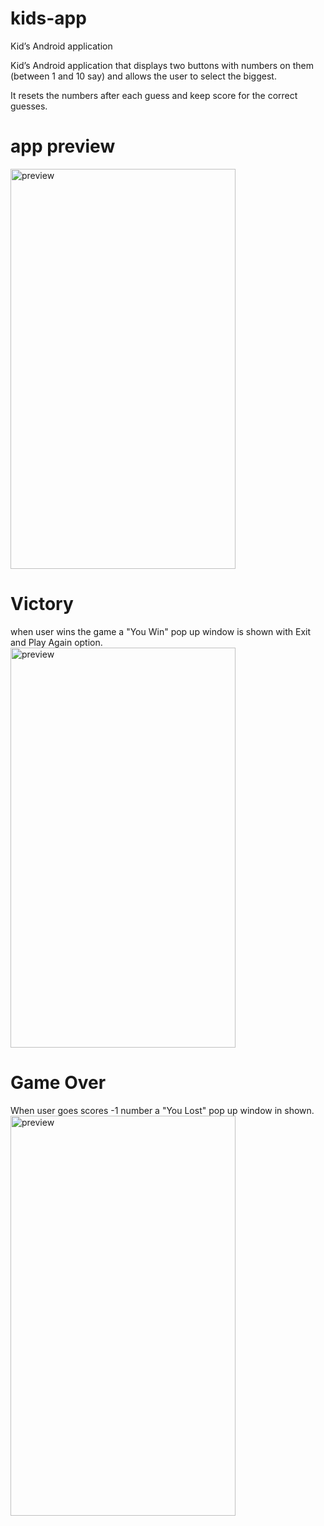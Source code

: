 # kids-app
Kid’s Android application

Kid’s Android application that displays two buttons with numbers on them (between 1 and 10 say) and allows the user to select the biggest. 

It  resets the numbers after each guess and keep score for the correct guesses. 

# app preview
<img src="https://i.imgur.com/4o3YP6v.png" alt="preview" width="360" height="640">

# Victory
when user wins the game a "You Win" pop up window is shown with Exit and Play Again option.
<img src="https://i.imgur.com/dRFANXu.png" alt="preview" width="360" height="640">

# Game Over
When user goes scores -1 number a "You Lost" pop up window in shown.
<img src="https://i.imgur.com/jRXOiZv.png" alt="preview" width="360" height="640">
